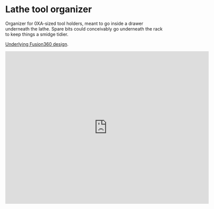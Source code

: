 # Lathe tool organizer

Organizer for 0XA-sized tool holders, meant to go inside a drawer underneath the lathe. Spare bits could conceivably go underneath the rack to keep things a smidge tidier.

[Underlying Fusion360 design](https://a360.co/3EF8aIm).

<iframe src="https://myusc1789.autodesk360.com/shares/public/SH35dfcQT936092f0e43f0ba9f3327228e85?mode=embed" width="640" height="480" allowfullscreen="true" webkitallowfullscreen="true" mozallowfullscreen="true"  frameborder="0"></iframe>